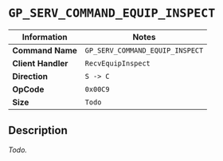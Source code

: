 # `GP_SERV_COMMAND_EQUIP_INSPECT`

| Information               | Notes |
|---                        |---    |
| **Command Name**          | `GP_SERV_COMMAND_EQUIP_INSPECT` |
| **Client Handler**        | `RecvEquipInspect` |
| **Direction**             | `S -> C` |
| **OpCode**                | `0x00C9` |
| **Size**                  | `Todo` |

## Description

_Todo._
